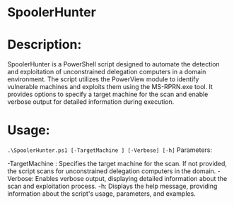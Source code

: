 # SpoolerHunter
<h1>Description:</h1>
SpoolerHunter is a PowerShell script designed to automate the detection and exploitation of unconstrained delegation computers in a domain environment. The script utilizes the PowerView module to identify vulnerable machines and exploits them using the MS-RPRN.exe tool. It provides options to specify a target machine for the scan and enable verbose output for detailed information during execution.
<h1>Usage:</h1>
<code>.\SpoolerHunter.ps1 [-TargetMachine <String>] [-Verbose] [-h]</code>
</div>
Parameters:

-TargetMachine <String>: Specifies the target machine for the scan. If not provided, the script scans for unconstrained delegation computers in the domain.
-Verbose: Enables verbose output, displaying detailed information about the scan and exploitation process.
-h: Displays the help message, providing information about the script's usage, parameters, and examples.
